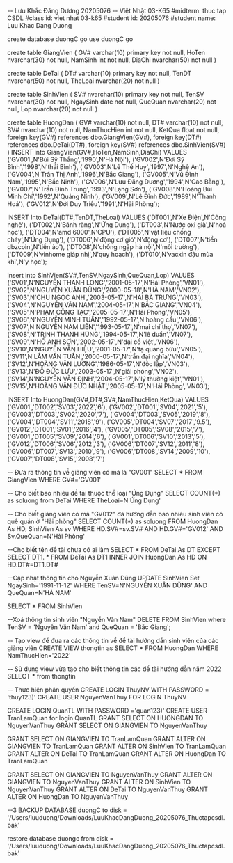 -- Lưu Khắc Đăng Dương 20205076
-- Việt Nhật 03-K65
#midterm: thuc tap CSDL
#class id: viet nhat 03-k65
#student id: 20205076
#student name: Luu Khac Dang Duong


create database duongC
go
use duongC
go

create table GiangVien
(   GV# varchar(10) primary key not null,
    HoTen nvarchar(30) not null,
	NamSinh int not null,
	DiaChi nvarchar(50) not null
	)

create table DeTai
(   DT# varchar(10) primary key not null,
    TenDT nvarchar(50) not null,
	TheLoai nvarchar(20) not null
	)

create table SinhVien
(   SV# nvarchar(10) primary key not null,
    TenSV nvarchar(30) not null,
	NgaySinh date not null,
	QueQuan nvarchar(20) not null,
	Lop nvarchar(20) not null
	)

create table HuongDan (
   GV# varchar(10) not null,
    DT# varchar(10)  not null,
	SV# nvarchar(10) not null,
	NamThucHien int not null,
	KetQua float not null,
	foreign key(GV#) references dbo.GiangVien(GV#),
	foreign key(DT#) references dbo.DeTai(DT#),
	foreign key(SV#) references dbo.SinhVien(SV#)
	)
INSERT into GiangVien(GV#,HoTen,NamSinh,DiaChi)
VALUES  ('GV001',N'Bùi Sỹ Thắng','1990',N'Hà Nội'),
        ('GV002',N'Đới Sỹ Bình','1998',N'thái Bình'),
        ('GV003',N'Lê Thế Huy','1997',N'Nghệ An'),
        ('GV004',N'Trần Thị Anh','1996',N'Bắc Giang'),
        ('GV005',N'Vũ Đình Nam','1995',N'Bắc Ninh'),
        ('GV006',N'Lưu Đăng Dương','1994',N'Cao Bằng'),
        ('GV007',N'Trần Đình Trung','1993',N'Lạng Sơn'),
        ('GV008',N'Hoàng Bùi Minh Chí','1992',N'Quảng Ninh'),
        ('GV009',N'Lê Đình Đức','1989',N'Thanh Hoá'),
        ('GV012',N'Đới Duy Triều','1991',N'Hải Phòng');

INSERT Into DeTai(DT#,TenDT,TheLoai)
VALUES  ('DT001',N'Xe Điện',N'Công nghệ'),
        ('DT002',N'Bánh răng',N'Ứng Dụng'),
        ('DT003',N'Nước oxi già',N'hoá học'),
        ('DT004',N'amd 6000',N'CPU'),
        ('DT005',N'vật liệu chống cháy',N'Ứng Dụng'),
        ('DT006',N'động cơ gió',N'động cơ'),
        ('DT007',N'tiền dbzcoin',N'tiền ảo'),
        ('DT008',N'chống ngập hà nội',N'môi trường'),
        ('DT009',N'vinhome giáp nhị',N'quy hoạch'),
        ('DT010',N'vacxin đậu mùa khỉ',N'y học');

insert into SinhVien(SV#,TenSV,NgaySinh,QueQuan,Lop)
VALUES  ('SV01',N'NGUYỄN THANH LONG','2001-05-17',N'Hải Phòng','VN01'),
        ('SV02',N'NGUYỄN XUÂN DŨNG','2000-05-18',N'HÀ NAM','VN02'),
        ('SV03',N'CHU NGỌC ANH','2003-05-17',N'HAI BÀ TRƯNG','VN03'),
        ('SV04',N'NGUYỄN VĂN NAM','2004-05-17',N'BẮC GIANG','VN04'),
        ('SV05',N'PHẠM CÔNG TẠC','2005-05-17',N'Hải Phòng','VN05'),
        ('SV06',N'NGUYỄN MINH TUẤN','1992-05-17',N'hoàng cầu','VN06'),
        ('SV07',N'NGUYỄN NAM LIÊN','1993-05-17',N'mai chí thọ','VN07'),
        ('SV08',N'TRỊNH THANH HÙNG','1994-05-17',N'lê duẩn','VN07'),
        ('SV09',N'HỒ ANH SƠN','2002-05-17',N'đại cồ việt','VN06'),
        ('SV10',N'NGUYỄN VĂN HIỆU','2001-05-17',N'tạ quang bửu','VN05'),
        ('SV11',N'LÂM VĂN TUẤN','2000-05-17',N'trần đại nghĩa','VN04'),
        ('SV12',N'HOÀNG VĂN LƯƠNG','1986-05-17',N'độc lập','VN03'),
        ('SV13',N'ĐỖ ĐỨC LƯU','2003-05-17',N'giải phóng','VN02'),
        ('SV14',N'NGUYỄN VĂN ĐỊNH','2004-05-17',N'lý thường kiệt','VN01'),
        ('SV15',N'HOÀNG VĂN ĐỨC NHẬT','2005-05-17',N'Hải Phòng','VN03');

INSERT Into HuongDan(GV#,DT#,SV#,NamThucHien,KetQua)
VALUES  ('GV001','DT002','SV03','2022','6'),
        ('GV002','DT001','SV04','2021','5'),
        ('GV003','DT003','SV02','2020','7'),
        ('GV004','DT003','SV05','2019','8'),
        ('GV004','DT004','SV11','2018','9'),
        ('GV005','DT004','SV07','2017','9.5'),
        ('GV012','DT001','SV01','2016','4'),
        ('GV005','DT005','SV08','2015','7'),
        ('GV001','DT005','SV09','2014','6'),
        ('GV001','DT006','SV10','2013','5'),
        ('GV012','DT006','SV06','2012','3'),
        ('GV006','DT007','SV12','2011','8'),
        ('GV006','DT007','SV13','2010','9'),
        ('GV006','DT008','SV14','2009','10'),
        ('GV007','DT008','SV15','2008','7')

-- Đưa ra thông tin về giảng viên có mã là "GV001"
SELECT * FROM GiangVien WHERE GV#='GV001'

-- Cho biết bao nhiêu đề tài thuộc thể loại "Ứng Dụng"
SELECT COUNT(*) as soluong from DeTai WHERE TheLoai=N'Ứng Dụng'

-- Cho biết giảng viên có mã "GV012" đã hướng dẫn bao nhiêu sinh viên có quê quán ở "Hải phòng"
SELECT COUNT(*) as soluong FROM HuongDan As HD,
SinhVien As sv 
WHERE HD.SV#=sv.SV# AND HD.GV#='GV012' AND Sv.QueQuan=N'Hải Phòng'

--Cho biết tên đề tài chưa có ai làm
SELECT * FROM DeTai As DT
EXCEPT
SELECT DT1. * FROM DeTai As DT1 INNER JOIN HuongDan As HD
ON HD.DT#=DT1.DT#

--Cập nhật thông tin cho Nguyễn Xuân Dũng
UPDATE SinhVien Set NgaySinh='1991-11-12' WHERE TenSV=N'NGUYỄN XUÂN DŨNG' AND QueQuan=N'HÀ NAM'

SELECT * FROM SinhVien

--Xoá thông tin sinh viên "Nguyễn Văn Nam"
DELETE  FROM SinhVien
where TenSV = 'Nguyễn Văn Nam' and QueQuan = 'Bắc Giang';

-- Tạo view để đưa ra các thông tin về đề tài hướng dẫn sinh viên của các giảng viên
CREATE VIEW thongtin as SELECT * FROM HuongDan 
WHERE NamThucHien='2022'


-- Sử dụng view vừa tạo cho biết thông tin các đề tài hướng dẫn năm 2022
SELECT * from thongtin 

-- Thực hiện phân quyền 
CREATE LOGIN ThuyNV WITH PASSWORD = 'thuy123)'
    CREATE USER NguyenVanThuy FOR LOGIN ThuyNV

CREATE LOGIN QuanTL  WITH PASSWORD ='quan123)'
    CREATE USER  TranLamQuan for login QuanTL
GRANT SELECT ON HUONGDAN  TO NguyenVanThuy
GRANT SELECT ON GIANGVIEN  TO NguyenVanThuy


GRANT SELECT
ON GIANGVIEN  TO TranLamQuan
GRANT ALTER
ON GIANGVIEN  TO TranLamQuan
GRANT ALTER
ON SinhVien  TO TranLamQuan
GRANT ALTER
ON DeTai  TO TranLamQuan
GRANT ALTER
ON HuongDan  TO TranLamQuan

GRANT SELECT
ON GIANGVIEN  TO NguyenVanThuy
GRANT ALTER
ON GIANGVIEN  TO NguyenVanThuy
GRANT ALTER
ON SinhVien  TO NguyenVanThuy
GRANT ALTER
ON DeTai  TO NguyenVanThuy
GRANT ALTER
ON HuongDan  TO NguyenVanThuy

--3
BACKUP DATABASE duongC to disk = '/Users/luuduong/Downloads/LuuKhacDangDuong_20205076_Thuctapcsdl.bak'

restore database duongc from disk = '/Users/luuduong/Downloads/LuuKhacDangDuong_20205076_Thuctapcsdl.bak' 
